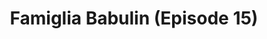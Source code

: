 ---
layout: entry
title: Famiglia Babulin (Episode 15)
organization: RTR
usagedate: 2022-02-16
language: rt
fulltitle: Famiglia Babulin (Episode 15)
watermark: RTR
---